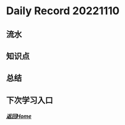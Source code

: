 
Daily Record 20221110
=====================

## 流水



## 知识点



## 总结



## 下次学习入口



##### [返回Home](../../../README.md)


